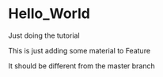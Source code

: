 # Hello_World
Just doing the tutorial

This is just adding some material to Feature

It should be different from the master branch

